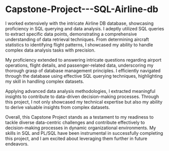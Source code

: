 # Capstone-Project---SQL-Airline-db
I worked extensively with the intricate Airline DB database, showcasing proficiency in SQL querying and data analysis. I adeptly utilized SQL queries to extract specific data points, demonstrating a comprehensive understanding of data retrieval techniques. From determining aircraft statistics to identifying flight patterns, I showcased my ability to handle complex data analysis tasks with precision.

My proficiency extended to answering intricate questions regarding airport operations, flight details, and passenger-related data, underscoring my thorough grasp of database management principles. I efficiently navigated through the database using effective SQL querying techniques, highlighting my skill in handling complex datasets.

Applying advanced data analysis methodologies, I extracted meaningful insights to contribute to data-driven decision-making processes. Through this project, I not only showcased my technical expertise but also my ability to derive valuable insights from complex datasets.

Overall, this Capstone Project stands as a testament to my readiness to tackle diverse data-centric challenges and contribute effectively to decision-making processes in dynamic organizational environments. My skills in SQL and PL/SQL have been instrumental in successfully completing this project, and I am excited about leveraging them further in future endeavors.
